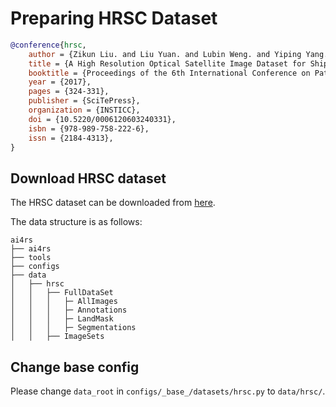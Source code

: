 # Preparing HRSC Dataset

<!-- [DATASET] -->

```bibtex
@conference{hrsc,
    author = {Zikun Liu. and Liu Yuan. and Lubin Weng. and Yiping Yang.},
    title = {A High Resolution Optical Satellite Image Dataset for Ship Recognition and Some New Baselines},
    booktitle = {Proceedings of the 6th International Conference on Pattern Recognition Applications and Methods - ICPRAM,},
    year = {2017},
    pages = {324-331},
    publisher = {SciTePress},
    organization = {INSTICC},
    doi = {10.5220/0006120603240331},
    isbn = {978-989-758-222-6},
    issn = {2184-4313},
}
```

## Download HRSC dataset

The HRSC dataset can be downloaded from [here](https://aistudio.baidu.com/aistudio/datasetdetail/54106).

The data structure is as follows:

```none
ai4rs
├── ai4rs
├── tools
├── configs
├── data
│   ├── hrsc
│   │   ├── FullDataSet
│   │   │   ├─ AllImages
│   │   │   ├─ Annotations
│   │   │   ├─ LandMask
│   │   │   ├─ Segmentations
│   │   ├── ImageSets
```

## Change base config

Please change `data_root` in `configs/_base_/datasets/hrsc.py` to `data/hrsc/`.
